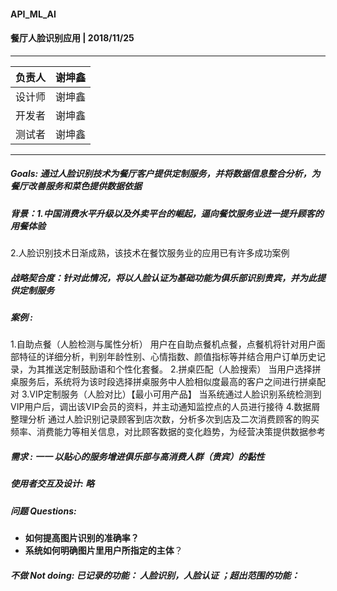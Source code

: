 ####   API_ML_AI


 #### 餐厅人脸识别应用 | 2018/11/25
 ***
 负责人 | 谢坤鑫
---|---
 设计师 | 谢坤鑫
 开发者 | 谢坤鑫
 测试者 | 谢坤鑫
 ***
 ##### Goals: 通过人脸识别技术为餐厅客户提供定制服务，并将数据信息整合分析，为餐厅改善服务和菜色提供数据依据
##### 背景：1.中国消费水平升级以及外卖平台的崛起，逼向餐饮服务业进一提升顾客的用餐体验
2.人脸识别技术日渐成熟，该技术在餐饮服务业的应用已有许多成功案例


##### 战略契合度：针对此情况，将以人脸认证为基础功能为俱乐部识别贵宾，并为此提供定制服务

##### 案例 : 
1.自助点餐（人脸检测与属性分析）
用户在自助点餐机点餐，点餐机将针对用户面部特征的详细分析，判别年龄性别、心情指数、颜值指标等并结合用户订单历史记录，为其推送定制鼓励语和个性化套餐。
2.拼桌匹配（人脸搜索）
当用户选择拼桌服务后，系统将为该时段选择拼桌服务中人脸相似度最高的客户之间进行拼桌配对
3.VIP定制服务（人脸对比）【最小可用产品】
当系统通过人脸识别系统检测到VIP用户后，调出该VIP会员的资料，并主动通知监控点的人员进行接待
4.数据屑整理分析
通过人脸识别记录顾客到店次数，分析多次到店及二次消费顾客的购买频率、消费能力等相关信息，对比顾客数据的变化趋势，为经营决策提供数据参考


##### 需求 : 一一 以贴心的服务增进俱乐部与高消费人群（贵宾）的黏性
##### 使用者交互及设计: 略
##### 问题 Questions: 
*  **如何提高图片识别的准确率？**
*  **系统如何明确图片里用户所指定的主体**？
##### 不做 Not doing: 已记录的功能： 人脸识别，人脸认证 ；超出范围的功能：



